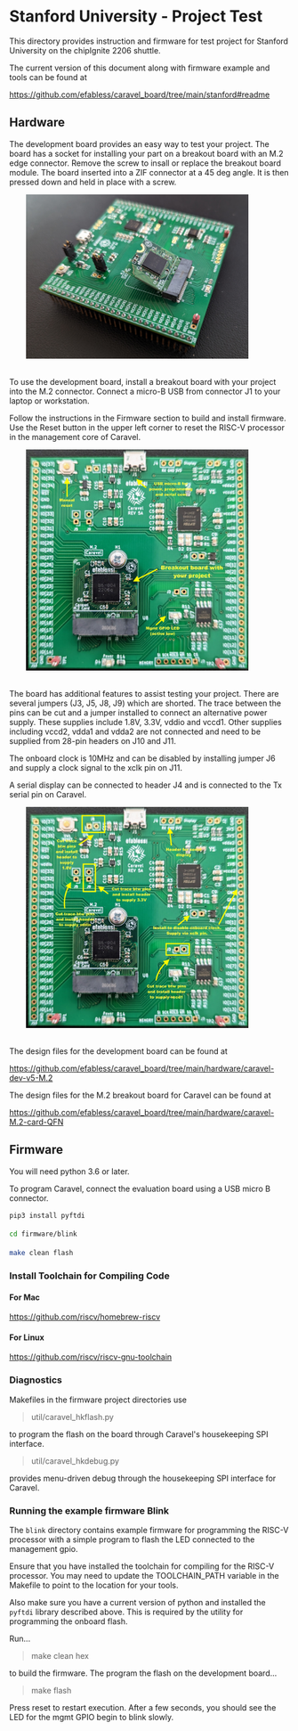 # Stanford University - Project Test

This directory provides instruction and firmware for test project for Stanford University on the chipIgnite 2206 shuttle.

The current version of this document along with firmware example and tools can be found at

https://github.com/efabless/caravel_board/tree/main/stanford#readme

## Hardware

The development board provides an easy way to test your project.  The board has a socket for installing your part on a 
breakout board with an M.2 edge connector.  Remove the screw to insall or replace the breakout board module.  The board
inserted into a ZIF connector at a 45 deg angle.  It is then pressed down and held in place with a screw.

<div align="left" style="margin-left: 30px; margin-bottom: 30px;"><img src="_docs/M2_breakout_inserted.jpg" width="400"/></div>

To use the development board, install a breakout board with your project into the M.2 connector.  Connect a micro-B USB
from connector J1 to your laptop or workstation.

Follow the instructions in the Firmware section to build and install firmware.  Use the Reset button in the upper left 
corner to reset the RISC-V processor in the management core of Caravel.

<div align="left" style="margin-left: 30px; margin-bottom: 30px;"><img src="_docs/dev_and_breakout_boards.jpg" width="400"/>
</div>

The board has additional features to assist testing your project.  There are several jumpers (J3, J5, J8, J9) which are 
shorted.  The trace between the pins can be cut and a jumper installed to connect an alternative power supply.  These 
supplies include 1.8V, 3.3V, vddio and vccd1.  Other supplies including vccd2, vdda1 and vdda2 are not connected and 
need to be supplied from 28-pin headers on J10 and J11.

The onboard clock is 10MHz and can be disabled by installing jumper J6 and supply a clock signal to the xclk pin on J11.

A serial display can be connected to header J4 and is connected to the Tx serial pin on Caravel.

<div align="left" style="margin-left: 30px; margin-bottom: 30px;"><img src="_docs/dev_and_breakout_boards_2.jpeg" width="400"/>
</div>

The design files for the development board can be found at 

https://github.com/efabless/caravel_board/tree/main/hardware/caravel-dev-v5-M.2

The design files for the M.2 breakout board for Caravel can be found at 

https://github.com/efabless/caravel_board/tree/main/hardware/caravel-M.2-card-QFN

## Firmware

You will need python 3.6 or later.  

To program Caravel, connect the evaluation board using a USB micro B connector.

```bash
pip3 install pyftdi

cd firmware/blink

make clean flash
```

### Install Toolchain for Compiling Code

#### For Mac

https://github.com/riscv/homebrew-riscv

#### For Linux

https://github.com/riscv/riscv-gnu-toolchain

### Diagnostics

Makefiles in the firmware project directories use 

> util/caravel_hkflash.py 

to program the flash on the board through Caravel's housekeeping SPI interface.

> util/caravel_hkdebug.py 

provides menu-driven debug through the housekeeping SPI interface for Caravel.

### Running the example firmware Blink

The `blink` directory contains example firmware for programming the RISC-V processor with a simple program to flash the
LED connected to the management gpio.

Ensure that you have installed the toolchain for compiling for the RISC-V processor.  You may need to update the 
TOOLCHAIN_PATH variable in the Makefile to point to the location for your tools.

Also make sure you have a current version of python and installed the `pyftdi` library described above.  This is 
required by the utility for programming the onboard flash.

Run... 

> make clean hex

to build the firmware.  The program the flash on the development board...

> make flash

Press reset to restart execution.  After a few seconds, you should see the LED for the mgmt GPIO begin to blink slowly.
